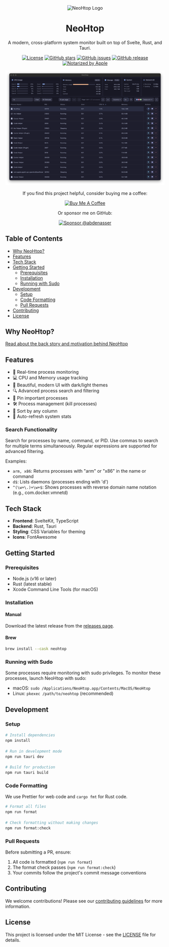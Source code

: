 
<div align="center">
  <img src="app-icon.png" alt="NeoHtop Logo" width="120" />
  <h1>NeoHtop</h1>
  <p>A modern, cross-platform system monitor built on top of Svelte, Rust, and Tauri.</p>

  [![License](https://img.shields.io/github/license/Abdenasser/neohtop)](https://github.com/Abdenasser/neohtop/blob/main/LICENSE)
  [![GitHub stars](https://img.shields.io/github/stars/Abdenasser/neohtop)](https://github.com/Abdenasser/neohtop/stargazers)
  [![GitHub issues](https://img.shields.io/github/issues/Abdenasser/neohtop)](https://github.com/Abdenasser/neohtop/issues)
  [![GitHub release](https://img.shields.io/github/v/release/Abdenasser/neohtop)](https://github.com/Abdenasser/neohtop/releases)
  [![Notarized by Apple](https://img.shields.io/badge/Release_Notarized_by_Apple-000000?style=flat-square&logo=apple&logoColor=white)](https://developer.apple.com/documentation/security/notarizing-macos-software-before-distribution)
</div>

<div align="center">
  <picture>
    <!-- <source media="(prefers-color-scheme: dark)" srcset="screenshot.png">
    <source media="(prefers-color-scheme: light)" srcset="screenshot-light.png"> -->
    <img alt="NeoHtop Screenshot" src="./screenshot.png" width="800">
  </picture>
</div>

<div align="center">
  <p>If you find this project helpful, consider buying me a coffee:</p>
  <a href="https://www.buymeacoffee.com/abdenasser" target="_blank"><img src="https://cdn.buymeacoffee.com/buttons/v2/default-yellow.png" alt="Buy Me A Coffee" style="height: 60px !important;width: 217px !important;" ></a>
  <p>Or sponsor me on GitHub:</p>
  <a href="https://github.com/sponsors/Abdenasser" target="_blank"><img src="https://img.shields.io/badge/Sponsor-abdenasser-white?style=flat&logo=github&logoColor=pink" alt="Sponsor @abdenasser" style="height: auto !important;width: 217px !important;"></a>

</div>

## Table of Contents
- [Why NeoHtop?](#why-neohtop)
- [Features](#features)
- [Tech Stack](#tech-stack)
- [Getting Started](#getting-started)
  - [Prerequisites](#prerequisites)
  - [Installation](#installation)
  - [Running with Sudo](#running-with-sudo)
- [Development](#development)
  - [Setup](#setup)
  - [Code Formatting](#code-formatting)
  - [Pull Requests](#pull-requests)
- [Contributing](#contributing)
- [License](#license)

## Why NeoHtop?
[Read about the back story and motivation behind NeoHtop](https://www.abdenasser.com/2024/11/06/oh-boy-neohtop/)

## Features
- 🚀 Real-time process monitoring
- 💻 CPU and Memory usage tracking
- 🎨 Beautiful, modern UI with dark/light themes
- 🔍 Advanced process search and filtering
- 📌 Pin important processes
- 🛠 Process management (kill processes)
- 🎯 Sort by any column
- 🔄 Auto-refresh system stats

### Search Functionality
Search for processes by name, command, or PID. Use commas to search for multiple terms simultaneously. Regular expressions are supported for advanced filtering.

Examples:
- `arm, x86`: Returns processes with "arm" or "x86" in the name or command
- `d$`: Lists daemons (processes ending with 'd')
- `^(\w+\.)+\w+$`: Shows processes with reverse domain name notation (e.g., com.docker.vmnetd)

## Tech Stack
- **Frontend**: SvelteKit, TypeScript
- **Backend**: Rust, Tauri
- **Styling**: CSS Variables for theming
- **Icons**: FontAwesome

## Getting Started

### Prerequisites
- Node.js (v16 or later)
- Rust (latest stable)
- Xcode Command Line Tools (for macOS)

### Installation

#### Manual
Download the latest release from the [releases page](https://github.com/Abdenasser/neohtop/releases).

#### Brew
```bash
brew install --cask neohtop
```

### Running with Sudo
Some processes require monitoring with sudo privileges. To monitor these processes, launch NeoHtop with sudo:

- macOS: `sudo /Applications/NeoHtop.app/Contents/MacOS/NeoHtop`
- Linux: `pkexec /path/to/neohtop` (recommended)

## Development

### Setup
```bash
# Install dependencies
npm install

# Run in development mode
npm run tauri dev

# Build for production
npm run tauri build
```

### Code Formatting
We use Prettier for web code and `cargo fmt` for Rust code.

```bash
# Format all files
npm run format

# Check formatting without making changes
npm run format:check
```

### Pull Requests
Before submitting a PR, ensure:
1. All code is formatted (`npm run format`)
2. The format check passes (`npm run format:check`)
3. Your commits follow the project's commit message conventions

## Contributing
We welcome contributions! Please see our [contributing guidelines](./.github/CONTRIBUTING.md) for more information.

## License
This project is licensed under the MIT License - see the [LICENSE](LICENSE) file for details.
